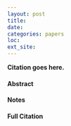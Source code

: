 ```yaml
---
layout: post
title: 
date: 
categories: papers
loc: 
ext_site: 
---
```


**Citation goes here.**

<!---more--->

#### Abstract


#### Notes


#### Full Citation

